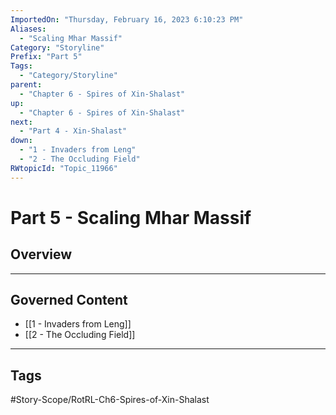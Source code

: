 ```yaml
---
ImportedOn: "Thursday, February 16, 2023 6:10:23 PM"
Aliases:
  - "Scaling Mhar Massif"
Category: "Storyline"
Prefix: "Part 5"
Tags:
  - "Category/Storyline"
parent:
  - "Chapter 6 - Spires of Xin-Shalast"
up:
  - "Chapter 6 - Spires of Xin-Shalast"
next:
  - "Part 4 - Xin-Shalast"
down:
  - "1 - Invaders from Leng"
  - "2 - The Occluding Field"
RWtopicId: "Topic_11966"
---
```

# Part 5 - Scaling Mhar Massif
## Overview
---
## Governed Content
- [[1 - Invaders from Leng]]
- [[2 - The Occluding Field]]


---
## Tags
#Story-Scope/RotRL-Ch6-Spires-of-Xin-Shalast

